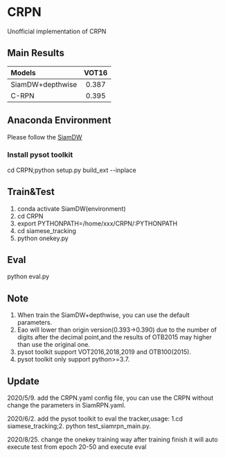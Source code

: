 # CRPN
Unofficial implementation of CRPN
## Main Results
| Models  | VOT16 |
| :------ | :------: | 
| SiamDW+depthwise  | 0.387 | 
| C-RPN     | 0.395 | 

## Anaconda Environment
Please follow the [SiamDW](https://github.com/researchmm/SiamDW)

### Install pysot toolkit 
cd CRPN;python setup.py build_ext --inplace
## Train&Test
1. conda activate SiamDW(environment)
2. cd CRPN
3. export PYTHONPATH=/home/xxx/CRPN/:PYTHONPATH
4. cd siamese_tracking
5. python onekey.py 
## Eval
python eval.py
## Note
1. When train the SiamDW+depthwise, you can use the default parameters.
2. Eao will lower than origin version(0.393->0.390) due to the number of digits after the decimal point,and the results of OTB2015 may higher than use the original one. 
3. pysot toolkit support VOT2016,2018,2019 and OTB100(2015).
4. pysot toolkit only support python>=3.7.
## Update
2020/5/9. add the CRPN.yaml config file, you can use the CRPN without change the parameters in SiamRPN.yaml.

2020/6/2. add the pysot toolkit to eval the tracker,usage: 1.cd siamese_tracking;2. python test_siamrpn_main.py.

2020/8/25. change the onekey training way after training finish it will auto execute test from epoch 20-50 and execute eval

